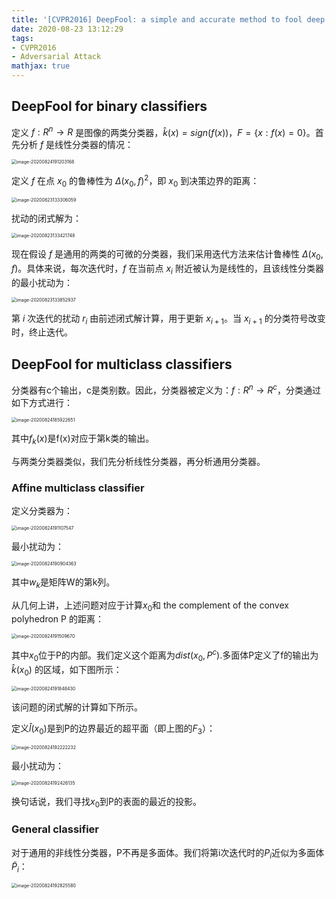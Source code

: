 ```yaml
---
title: '[CVPR2016] DeepFool: a simple and accurate method to fool deep neural networks'
date: 2020-08-23 13:12:29
tags:
- CVPR2016
- Adversarial Attack
mathjax: true
---
```


##  DeepFool for binary classifiers

定义 $f:R^n\rightarrow R$ 是图像的两类分类器，$\hat k(x) = sign(f(x))$，$F=\{x:f(x)=0\}$。首先分析 $f$ 是线性分类器的情况：

<img src="https://i.loli.net/2020/08/24/GejKp2rxlbiNzEQ.png" alt="image-20200824191203168" style="zoom:50%;" />

定义 $f$ 在点 $x_0$ 的鲁棒性为 $\Delta(x_0,f)^2$，即 $x_0$ 到决策边界的距离：

<img src="https://i.loli.net/2020/08/23/e9YAjzF74EZDmd2.png" alt="image-20200823133306059" style="zoom:50%;" />

扰动的闭式解为：

<img src="https://i.loli.net/2020/08/23/O8bQsTNimoaGJjU.png" alt="image-20200823133421748" style="zoom:50%;" />

现在假设 $f$ 是通用的两类的可微的分类器，我们采用迭代方法来估计鲁棒性 $\Delta(x_0,f)$。具体来说，每次迭代时，$f$ 在当前点 $x_i$ 附近被认为是线性的，且该线性分类器的最小扰动为：

<img src="https://i.loli.net/2020/08/23/EjRwk2WvMlHdguy.png" alt="image-20200823133852937" style="zoom:50%;" />

第 $i$ 次迭代的扰动 $r_i$ 由前述闭式解计算，用于更新 $x_{i+1}$。当 $x_{i+1}$ 的分类符号改变时，终止迭代。

## DeepFool for multiclass classifiers

分类器有c个输出，c是类别数。因此，分类器被定义为：$f:R^n\rightarrow R^c$，分类通过如下方式进行：

<img src="https://i.loli.net/2020/08/24/ZqD6whGgTPdrc8U.png" alt="image-20200824185922651" style="zoom:50%;" />

其中$f_k(x)$是f(x)对应于第k类的输出。

与两类分类器类似，我们先分析线性分类器，再分析通用分类器。

### Affine multiclass classifier

定义分类器为：

<img src="https://i.loli.net/2020/08/24/gfKUwSHbzpJt2lC.png" alt="image-20200824191107547" style="zoom:50%;" />

最小扰动为：

<img src="https://i.loli.net/2020/08/24/opxzSnUshLjlWFg.png" alt="image-20200824190904363" style="zoom:50%;" />

其中$w_k$是矩阵W的第k列。

从几何上讲，上述问题对应于计算$x_0$和 the complement of the convex polyhedron P 的距离：

<img src="https://i.loli.net/2020/08/24/1NXWPlr7Q8tMETB.png" alt="image-20200824191509670" style="zoom:50%;" />

其中$x_0$位于P的内部。我们定义这个距离为$dist(x_0,P^c)$.多面体P定义了f的输出为$\hat k(x_0)$ 的区域，如下图所示：

<img src="https://i.loli.net/2020/08/24/aEYbjOFl6zJRDXf.png" alt="image-20200824191848430" style="zoom:50%;" />

该问题的闭式解的计算如下所示。

定义$\hat l(x_0)$是到P的边界最近的超平面（即上图的$F_3$）：

<img src="https://i.loli.net/2020/08/24/Zb4RWHsOmvGyjqA.png" alt="image-20200824192222232" style="zoom:50%;" />

最小扰动为：

<img src="https://i.loli.net/2020/08/24/2iytpDK3eY18MvL.png" alt="image-20200824192426135" style="zoom:50%;" />

换句话说，我们寻找$x_0$到P的表面的最近的投影。

### General classifier

对于通用的非线性分类器，P不再是多面体。我们将第i次迭代时的$P_i$近似为多面体$\tilde P_i$：

<img src="https://i.loli.net/2020/08/24/lHPAVoBUNQpMFYd.png" alt="image-20200824192825580" style="zoom:50%;" />
